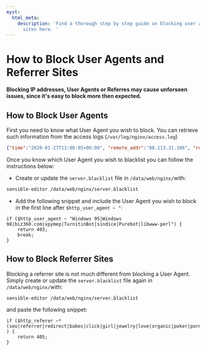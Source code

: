 ```yaml
---
myst:
  html_meta:
    description: 'Find a thorough step by step guide on blocking user agents and referrer
      sites here. '
---
```


<!-- source: https://support.hypernode.com/en/hypernode/nginx/how-to-block-user-agents-and-referrer-sites/ -->

# How to Block User Agents and Referrer Sites

**Blocking IP addresses, User Agents or Referres may cause unforseen issues, since it's easy to block more then expected.**

## How to Block User Agents

First you need to know what User Agent you wish to block. You can retrieve such information from the access logs (`/var/log/nginx/access.log`)

```json
{"time":"2020-01-27T13:08:05+00:00", "remote_addr":"80.113.31.106", "remote_user":"", "host":"yourappname.hypernode.io", "request":"GET / HTTP/1.1", "status":"200", "body_bytes_sent":"87", "referer":"", "user_agent":"Mozilla/5.0 (Macintosh; Intel Mac OS X 10_15_2) AppleWebKit/537.36 (KHTML, like Gecko) Chrome/79.0.3945.130 Safari/537.36", "request_time":"0.000", "handler":"", "country":"NL", "port":"80", "ssl_cipher":"", "ssl_protocol":""}
```

Once you know which User Agent you wish to blacklist you can follow the instructions below:

- Create or update the `server.blacklist` file in `/data/web/nginx/`with:

```bash
sensible-editor /data/web/nginx/server.blacklist
```

- Add the following snippet and include the User Agent you wish to block in the first line after `$http_user_agent ~ "`:

```nginx
if ($http_user_agent ~ "Windows 95|Windows 98|biz360.com|xpymep|TurnitinBot|sindice|Purebot|libwww-perl") {
    return 403;
    break;
}
```

## How to Block Referrer Sites

Blocking a referrer site is not much different from blocking a User Agent. Simply create or update the `server.blacklist` file again in `/data/web/nginx/`with:

```bash
sensible-editor /data/web/nginx/server.blacklist
```

and paste the following snippet:

```nginx
if ($http_referer ~* (seo|referrer|redirect|babes|click|girl|jewelry|love|organic|poker|porn|sex|teen|video|webcam) ) {
    return 405;
}
```
